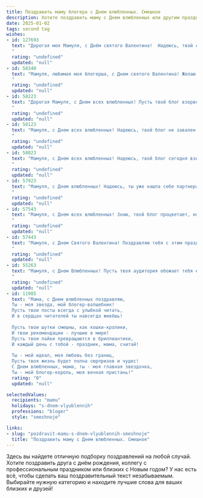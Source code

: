 ```yaml
---
title: Поздравить маму блогера с Днем влюбленных. Смешное
description: Хотите поздравить маму с Днем влюбленных или другим праздником? Наш ИИ создаст незабываемое поздравление, а вы обязательно выделитесь среди других.  
date: 2025-01-02
tags: second tag
wishes:
- id: 127693
  text: "Дорогая моя Мамуля, с Днём святого Валентина!  Надеюсь, твой сердечный алгоритм сегодня работает на максимум —  лайки, репосты, и море позитивных комментариев от любви и счастья! Пусть твой день будет таким же ярким и запоминающимся, как твой последний вирусный пост!  Целую крепко!
  "
  rating: "undefined"
  updated: "null"
- id: 58340
  text: "Мамуля, любимая моя блогерша, с Днем святого Валентина! Желаю тебе столько же лайков, сколько у тебя подписчиков, и пусть каждая твоя публикация станет новым вирусным хитом! ❤️
  "
  rating: "undefined"
  updated: "null"
- id: 58223
  text: "Дорогая Мамуля, с Днем всех влюбленных! Пусть твой блог взорвется хитами и лайками, а подписчики шлют тебе только сердечки, а не негативные комментарии! 💖😂
  "
  rating: "undefined"
  updated: "null"
- id: 58123
  text: "Мамуля, с Днем всех влюбленных! Надеюсь, твой блог не завален сердечками и ты успеваешь уделять время себе и настоящим чувствам! 😜💖
  "
  rating: "undefined"
  updated: "null"
- id: 58023
  text: "Мамуля, с Днем всех влюбленных! Надеюсь, твой блог сегодня взлетит на вершину чартов, ведь любовь — самый лайкабельный контент! 😉❤️
  "
  rating: "undefined"
  updated: "null"
- id: 57923
  text: "Мамуля, с Днем влюбленных! Надеюсь, ты уже нашла себе партнера по лайкам и комментариям, ведь в этом году ты просто блогерская бомба! 😜💖
  "
  rating: "undefined"
  updated: "null"
- id: 57543
  text: "Мамуля, с Днем всех влюбленных! Знаю, твой блог процветает, но сегодня, пожалуйста, забудь про контент и наслаждайся любовью – своей и наших подписчиков! 😉❤️
  "
  rating: "undefined"
  updated: "null"
- id: 57443
  text: "Мамуля, с Днем Святого Валентина! Поздравляю тебя с этим праздником, который, как известно, придумали блогеры, чтобы продать больше валентинок и плюшевых мишек. Ну а ты, как главный блогер в моей жизни, заслуживаешь самую роскошную ленту, полную лайков и сердечек! Желаю тебе побольше вдохновения, подписчиков и, конечно же, неиссякаемой любви к своим зрителям! 😉
  "
  rating: "undefined"
  updated: "null"
- id: 55263
  text: "Мамуля, с Днем Влюбленных! Пусть твоя аудитория обожает тебя еще больше, чем я (хотя это сомнительно!), а лайки сыплются на тебя как снежная лавина! 😜❤️
  "
  rating: "undefined"
  updated: "null"
- id: 11985
  text: "Мама, с Днем влюбленных поздравляю,
  Ты - моя звезда, мой блогер-волшебник!
  Пусть твои посты всегда с улыбкой читать,
  И в сердцах читателей ты навсегда живёшь!
  
  Пусть твои шутки смешны, как кошки-кролики,
  И твои рекомендации - лучшие в мире!
  Пусть твои лайки превращаются в бриллиантики,
  И каждый день с тобой - праздник, мама, считай!
  
  Ты - мой идеал, моя любовь без границ,
  Пусть твоя жизнь будет полна сюрпризов и чудес!
  С Днем влюбленных, мама, ты - моя главная звездочка,
  Ты - мой блогер-король, моя вечная пристань!"
  rating: "0"
  updated: "null"

selectedValues:
  recipients: "mamu"
  holidays: "s-dnem-vlyublennih"
  professions: "bloger"
  style: "smeshnoje"

links:
- slug: "pozdravit-mamu-s-dnem-vlyublennih-smeshnoje"
  title: "Поздравить маму с Днем влюбленных. Смешное"
---
```


Здесь вы найдете отличную подборку поздравлений на любой случай. 
Хотите поздравить друга с днём рождения, коллегу с профессиональным праздником или близких с Новым годом? У нас есть всё, чтобы сделать ваш поздравительный текст незабываемым. Выбирайте нужную категорию и находите лучшие слова для ваших близких и друзей!
